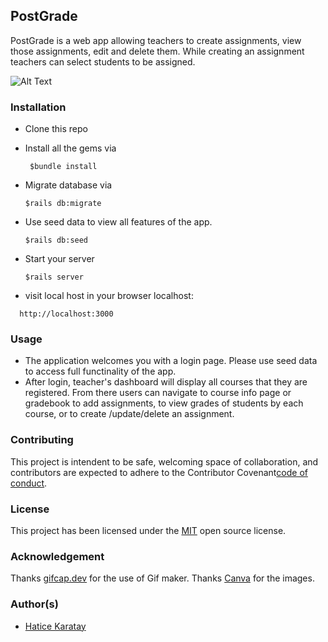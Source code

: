 ## PostGrade
PostGrade is a web app allowing teachers to create assignments, view those assignments, edit and delete them. While creating an assignment teachers can select students to be assigned.

![Alt Text](app/assets/images/postgrade.gif?raw=true )

### Installation
* Clone this repo

* Install all the gems via 
   ``` 
    $bundle install
   ```
 * Migrate database via
    ```
    $rails db:migrate
   ```
 * Use seed data to view all features of the app.
     ```
    $rails db:seed
    ```
 * Start your server
     ```
    $rails server
   ```
 * visit local host in your browser localhost:    
  ```
    http://localhost:3000 
  ```

### Usage
 - The application welcomes you with a login page. Please use seed data to access full functinality of the app. 
 - After login, teacher's dashboard will display all courses that they are registered. From there users can navigate to course info page or gradebook to add assignments, to view grades of students by each course, or to create /update/delete an assignment.

### Contributing
This project is intendent to be safe, welcoming space of collaboration, and contributors are expected to adhere to the Contributor Covenant[code of conduct](https://github.com/haticekaratay/post-grade/blob/main/CODE_OF_CONDUCT.md).

### License 
This project has been licensed under the [MIT](https://github.com/haticekaratay/post-grade/blob/main/LICENSE) open source license.
### Acknowledgement
Thanks [gifcap.dev](https://github.com/joaomoreno/gifcap) for the use of Gif maker.
Thanks [Canva](https://www.canva.com/) for the images.

### Author(s)
* [Hatice Karatay](https://github.com/haticekaratay)